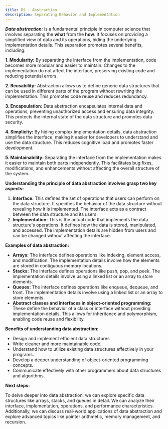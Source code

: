 ```yaml
---
title: DS - Abstraction
description: Separating Behavior and Implementation
---
```


***Data abstraction:*** is a fundamental principle in computer science that involves separating the **what** from the **how**. It focuses on providing a simplified view of data and its operations, hiding the underlying implementation details. This separation promotes several benefits, including:

**1. Modularity:** By separating the interface from the implementation, code becomes more modular and easier to maintain. Changes to the implementation do not affect the interface, preserving existing code and reducing potential errors.

**2. Reusability:** Abstraction allows us to define generic data structures that can be used in different parts of the program without rewriting the implementation. This promotes code reuse and reduces redundancy.

**3. Encapsulation:** Data abstraction encapsulates internal data and operations, preventing unauthorized access and ensuring data integrity. This protects the internal state of the data structure and promotes data security.

**4. Simplicity:** By hiding complex implementation details, data abstraction simplifies the interface, making it easier for developers to understand and use the data structure. This reduces cognitive load and promotes faster development.

**5. Maintainability:** Separating the interface from the implementation makes it easier to maintain both parts independently. This facilitates bug fixes, modifications, and enhancements without affecting the overall structure of the system.

**Understanding the principle of data abstraction involves grasp two key aspects:**

1. **Interface:** This defines the set of operations that users can perform on the data structure. It specifies the behavior of the data structure without revealing how it is implemented. The interface acts as a contract between the data structure and its users.
2. **Implementation:** This is the actual code that implements the data structure's operations. It defines how the data is stored, manipulated, and accessed. The implementation details are hidden from users and can be changed without affecting the interface.

**Examples of data abstraction:**

* **Arrays:** The interface defines operations like indexing, element access, and modification. The implementation details involve how the elements are stored in contiguous memory locations.
* **Stacks:** The interface defines operations like push, pop, and peek. The implementation details involve using a linked list or an array to store elements.
* **Queues:** The interface defines operations like enqueue, dequeue, and front. The implementation details involve using a linked list or an array to store elements.
* **Abstract classes and interfaces in object-oriented programming:** These define the behavior of a class or interface without providing implementation details. This allows for inheritance and polymorphism, enabling code reuse and flexibility.

**Benefits of understanding data abstraction:**

* Design and implement efficient data structures.
* Write cleaner and more maintainable code.
* Understand how to utilize existing data structures effectively in your programs.
* Develop a deeper understanding of object-oriented programming concepts.
* Communicate effectively with other programmers about data structures and algorithms.

**Next steps:**

To delve deeper into data abstraction, we can explore specific data structures like arrays, stacks, and queues in detail. We can analyze their interface, implementation, operations, and performance characteristics. Additionally, we can discuss real-world applications of data abstraction and explore advanced topics like pointer arithmetic, memory management, and recursion.
